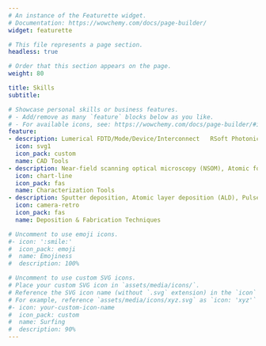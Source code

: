 ```yaml
---
# An instance of the Featurette widget.
# Documentation: https://wowchemy.com/docs/page-builder/
widget: featurette

# This file represents a page section.
headless: true

# Order that this section appears on the page.
weight: 80

title: Skills
subtitle: 

# Showcase personal skills or business features.
# - Add/remove as many `feature` blocks below as you like.
# - For available icons, see: https://wowchemy.com/docs/page-builder/#icons
feature:
- description: Lumerical FDTD/Mode/Device/Interconnect   RSoft Photonic Device Tools, Comsol Multiphysics, KLayout, Mentor Graphics
  icon: svg1
  icon_pack: custom
  name: CAD Tools
- description: Near-field scanning optical microscopy (NSOM), Atomic force microscopy (AFM), Raman spectroscopy, and Spectroscopic ellipsometry
  icon: chart-line
  icon_pack: fas
  name: Characterization Tools
- description: Sputter deposition, Atomic layer deposition (ALD), Pulsed laser deposition (PLD), Thermal Evaporation, Thermal probe pattering (SwissLitho NanoFrazor), and Focused ion beam (FIB) technique.
  icon: camera-retro
  icon_pack: fas
  name: Deposition & Fabrication Techniques

# Uncomment to use emoji icons.
#- icon: ':smile:'
#  icon_pack: emoji
#  name: Emojiness
#  description: 100% 

# Uncomment to use custom SVG icons.
# Place your custom SVG icon in `assets/media/icons/`.
# Reference the SVG icon name (without `.svg` extension) in the `icon` field.
# For example, reference `assets/media/icons/xyz.svg` as `icon: 'xyz'`
#- icon: your-custom-icon-name
#  icon_pack: custom
#  name: Surfing
#  description: 90%
---
```

